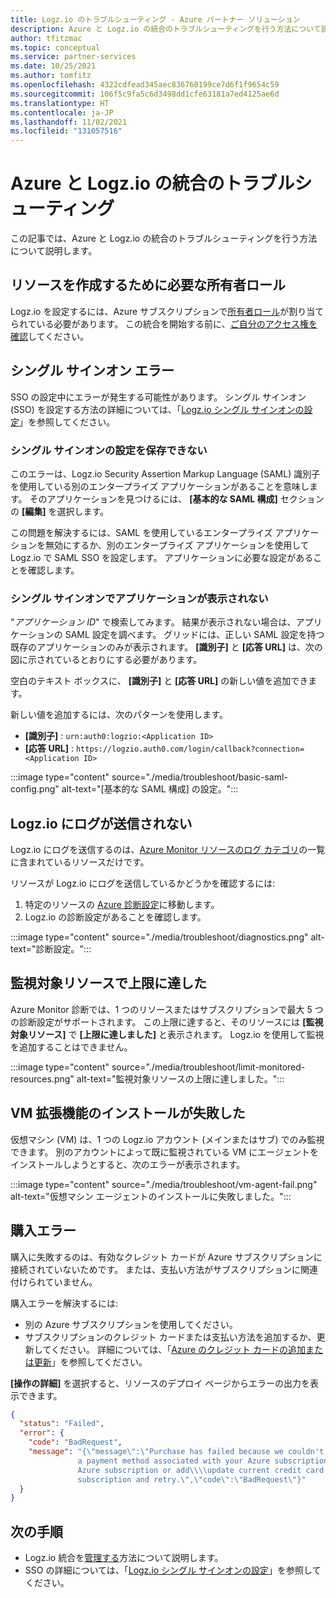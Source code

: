 ```yaml
---
title: Logz.io のトラブルシューティング - Azure パートナー ソリューション
description: Azure と Logz.io の統合のトラブルシューティングを行う方法について説明します。
author: tfitzmac
ms.topic: conceptual
ms.service: partner-services
ms.date: 10/25/2021
ms.author: tomfitz
ms.openlocfilehash: 4322cdfead345aec836760199ce7d6f1f9654c59
ms.sourcegitcommit: 106f5c9fa5c6d3498dd1cfe63181a7ed4125ae6d
ms.translationtype: HT
ms.contentlocale: ja-JP
ms.lasthandoff: 11/02/2021
ms.locfileid: "131057516"
---
```

# <a name="troubleshoot-logzio-integration-with-azure"></a>Azure と Logz.io の統合のトラブルシューティング

この記事では、Azure と Logz.io の統合のトラブルシューティングを行う方法について説明します。

## <a name="owner-role-needed-to-create-resource"></a>リソースを作成するために必要な所有者ロール

Logz.io を設定するには、Azure サブスクリプションで[所有者ロール](../../role-based-access-control/rbac-and-directory-admin-roles.md#azure-roles)が割り当てられている必要があります。 この統合を開始する前に、[ご自分のアクセス権を確認](../../role-based-access-control/check-access.md)してください。

## <a name="single-sign-on-errors"></a>シングル サインオン エラー

SSO の設定中にエラーが発生する可能性があります。 シングル サインオン (SSO) を設定する方法の詳細については、「[Logz.io シングル サインオンの設定](setup-sso.md)」を参照してください。

### <a name="unable-to-save-single-sign-on-settings"></a>シングル サインオンの設定を保存できない

このエラーは、Logz.io Security Assertion Markup Language (SAML) 識別子を使用している別のエンタープライズ アプリケーションがあることを意味します。 そのアプリケーションを見つけるには、 **[基本的な SAML 構成]** セクションの **[編集]** を選択します。

この問題を解決するには、SAML を使用しているエンタープライズ アプリケーションを無効にするか、別のエンタープライズ アプリケーションを使用して Logz.io で SAML SSO を設定します。 アプリケーションに必要な設定があることを確認します。

### <a name="application-not-shown-in-single-sign-on"></a>シングル サインオンでアプリケーションが表示されない

"_アプリケーション ID_" で検索してみます。 結果が表示されない場合は、アプリケーションの SAML 設定を調べます。 グリッドには、正しい SAML 設定を持つ既存のアプリケーションのみが表示されます。 **[識別子]** と **[応答 URL]** は、次の図に示されているとおりにする必要があります。

空白のテキスト ボックスに、 **[識別子]** と **[応答 URL]** の新しい値を追加できます。

新しい値を追加するには、次のパターンを使用します。

- **[識別子]** : `urn:auth0:logzio:<Application ID>`
- **[応答 URL]** : `https://logzio.auth0.com/login/callback?connection=<Application ID>`

:::image type="content" source="./media/troubleshoot/basic-saml-config.png" alt-text="[基本的な SAML 構成] の設定。":::

## <a name="logs-not-being-sent-to-logzio"></a>Logz.io にログが送信されない

Logz.io にログを送信するのは、[Azure Monitor リソースのログ カテゴリ](../../azure-monitor/essentials/resource-logs-categories.md)の一覧に含まれているリソースだけです。

リソースが Logz.io にログを送信しているかどうかを確認するには:

1. 特定のリソースの [Azure 診断設定](../../azure-monitor/essentials/diagnostic-settings.md)に移動します。
1. Logz.io の診断設定があることを確認します。

:::image type="content" source="./media/troubleshoot/diagnostics.png" alt-text="診断設定。":::

## <a name="limit-reached-in-monitored-resources"></a>監視対象リソースで上限に達した

Azure Monitor 診断では、1 つのリソースまたはサブスクリプションで最大 5 つの診断設定がサポートされます。 この上限に達すると、そのリソースには **[監視対象リソース]** で **[上限に達しました]** と表示されます。 Logz.io を使用して監視を追加することはできません。

:::image type="content" source="./media/troubleshoot/limit-monitored-resources.png" alt-text="監視対象リソースの上限に達しました。":::

## <a name="vm-extension-installation-failed"></a>VM 拡張機能のインストールが失敗した

仮想マシン (VM) は、1 つの Logz.io アカウント (メインまたはサブ) でのみ監視できます。 別のアカウントによって既に監視されている VM にエージェントをインストールしようとすると、次のエラーが表示されます。

:::image type="content" source="./media/troubleshoot/vm-agent-fail.png" alt-text="仮想マシン エージェントのインストールに失敗しました。":::

## <a name="purchase-errors"></a>購入エラー

購入に失敗するのは、有効なクレジット カードが Azure サブスクリプションに接続されていないためです。 または、支払い方法がサブスクリプションに関連付けられていません。

購入エラーを解決するには:

- 別の Azure サブスクリプションを使用してください。
- サブスクリプションのクレジット カードまたは支払い方法を追加するか、更新してください。 詳細については、「[Azure のクレジット カードの追加または更新](../../cost-management-billing/manage/change-credit-card.md)」を参照してください。

**[操作の詳細]** を選択すると、リソースのデプロイ ページからエラーの出力を表示できます。

```json
{
  "status": "Failed",
  "error": {
    "code": "BadRequest",
    "message": "{\"message\":\"Purchase has failed because we couldn't find a valid credit card nor
               a payment method associated with your Azure subscription. Please use a different
               Azure subscription or add\\\\update current credit card or payment method for this
               subscription and retry.\",\"code\":\"BadRequest\"}"
  }
}
```

## <a name="next-steps"></a>次の手順

- Logz.io 統合を[管理する](manage.md)方法について説明します。
- SSO の詳細については、「[Logz.io シングル サインオンの設定](setup-sso.md)」を参照してください。
